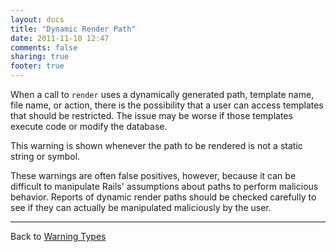 ```yaml
---
layout: docs
title: "Dynamic Render Path"
date: 2011-11-10 12:47
comments: false
sharing: true
footer: true
---
```


When a call to `render` uses a dynamically generated path, template name, file name, or action, there is the possibility that a user can access templates that should be restricted. The issue may be worse if those templates execute code or modify the database.

This warning is shown whenever the path to be rendered is not a static string or symbol.

These warnings are often false positives, however, because it can be difficult to manipulate Rails' assumptions about paths to perform malicious behavior. Reports of dynamic render paths should be checked carefully to see if they can actually be manipulated maliciously by the user.

---
Back to [Warning Types](/docs/warning_types)

